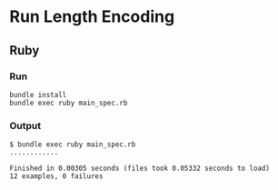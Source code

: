 # Run Length Encoding

## Ruby
### Run

```
bundle install
bundle exec ruby main_spec.rb
```


### Output

```
$ bundle exec ruby main_spec.rb
............

Finished in 0.00305 seconds (files took 0.05332 seconds to load)
12 examples, 0 failures
```
